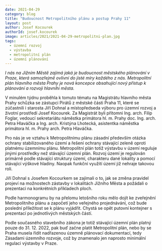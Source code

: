 ```yaml
---
date: 2021-04-29
category: blog
title: "Budoucnost Metropolitního plánu a postup Prahy 11"
layout: post
author: Josef Kocourek
authorId: josef.kocourek
image: articles/2021/2021-04-29-metropolitni-plan.jpg
tags: 
  - územní rozvoj
  - výstavba
  - metropolitní plán
  - územní plánování
---
```


*I nás na Jižním Městě zajímá jaká je budoucnost městského plánování v Praze, která samozřejmě ovlivní do jisté míry každého z nás. Metropolitní plán hlavního města Prahy je nová koncepce obsahující nový přístup k plánování a rozvoji hlavníhi města.*

V minulém týdnu proběhla k tomuto tématu na Magistrátu hlavního města Prahy schůzka se zástupci Pirátů z městské části Praha 11, které se zúčastnili i starosta Jiří Dohnal a místopředseda výboru pro územní rozvoj a životní prostředí Josef Kocourek. Za Magistrát byli přítomni Ing. arch. Filip Foglar, vedoucí sekretariátu náměstka primátora hl. m. Prahy doc. Ing. arch. Petra Hlaváčka a Ing. arch. Kristýna Lhotecká, asistentka náměstka primátora hl. m. Prahy arch. Petra Hlaváčka.

Pro nás je ve vztahu k Metropolitnímu plánu zásadní především otázka ochrany stabilizovaného území a řešení ochrany stávající zeleně oproti platnému územnímu plánu. Metropolitní plán totiž výstavbu v území reguluje jinými prostředky než stávající územní plán. Rozvoj území je regulován primárně podle stávající struktury území, charakteru dané lokality a pomocí stávající výškové hladiny. Naopak funkční využití území již nehraje takovou roli. 

Jiří Dohnal s Josefem Kocourkem se zajímali o to, jak se změna pravidel projeví na možnostech zástavby v lokalitách Jižního Města a požádali o prezentaci na konkrétních příkladech ploch.

Podle harmonogramu by na přelomu letošního roku mělo dojít ke zveřejnění Metropolitního plánu a započetí jeho veřejného projednávání, což bude poslední příležitost se k plánu vyjádřit. Chystá se opět putovní kontejner s prezentací po jednotlivých městských částí.

Podle současného stavebního zákona je totiž stávající územní plán platný pouze do 31. 12. 2022, pak buď začne platit Metropolitní plán, nebo by se Praha musela řídit nadřazenou územně plánovací dokumentací, tedy Zásadami územního rozvoje, což by znamenalo jen naprosto minimální regulaci výstavby v Praze. 
